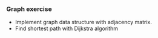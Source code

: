 ### Graph exercise

- Implement graph data structure with adjacency matrix.
- Find shortest path with Dijkstra algorithm
